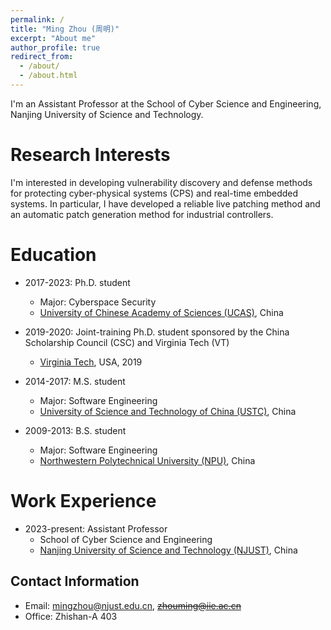 ```yaml
---
permalink: /
title: "Ming Zhou (周明)"
excerpt: "About me"
author_profile: true
redirect_from: 
  - /about/
  - /about.html
---
```

I'm an Assistant Professor at the School of Cyber Science and Engineering, Nanjing University of Science and Technology.

Research Interests
======
I'm interested in developing vulnerability discovery and defense methods for protecting cyber-physical systems (CPS) and real-time embedded systems.  In particular, I have developed a reliable live patching method and an automatic patch generation method for industrial controllers.

Education
======
* 2017-2023: Ph.D. student
  * Major: Cyberspace Security
  * [University of Chinese Academy of Sciences (UCAS)](https://english.ucas.ac.cn/), China

* 2019-2020: Joint-training Ph.D. student sponsored by the China Scholarship Council (CSC) and Virginia Tech (VT)
  * [Virginia Tech](https://dcarea.vt.edu/), USA, 2019

* 2014-2017: M.S. student
  * Major: Software Engineering
  * [University of Science and Technology of China (USTC)](https://en.ustc.edu.cn/), China

* 2009-2013: B.S. student
  * Major: Software Engineering
  * [Northwestern Polytechnical University (NPU)](https://en.nwpu.edu.cn/), China

Work Experience
======
* 2023-present: Assistant Professor
  * School of Cyber Science and Engineering
  * [Nanjing University of Science and Technology (NJUST)](https://english.njust.edu.cn/), China

Contact Information
------
* Email: mingzhou@njust.edu.cn, <strike>zhouming@iie.ac.cn</strike>
* Office: Zhishan-A 403
